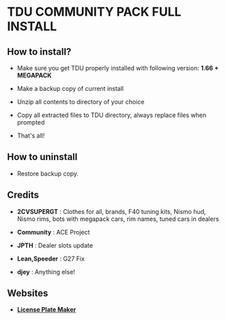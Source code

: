 # TDU COMMUNITY PACK FULL INSTALL

## How to install?

- Make sure you get TDU properly installed with following version: **1.66 + MEGAPACK**

- Make a backup copy of current install

- Unzip all contents to directory of your choice

- Copy all extracted files to TDU directory, always replace files when prompted

- That's all!

## How to uninstall

- Restore backup copy.

## Credits

- **2CVSUPERGT** : Clothes for all, brands, F40 tuning kits, Nismo hud, Nismo rims, bots with megapack cars, rim names, tuned cars in dealers

- **Community** : ACE Project

- **JPTH** : Dealer slots update

- **Lean,Speeder** : G27 Fix

- **djey** : Anything else!

## Websites

- **[License Plate Maker](http://acme.com/licensemaker/licensemaker.cgi?state=Hawaii&text=2.00A&plate=1991&r=1461579615)**